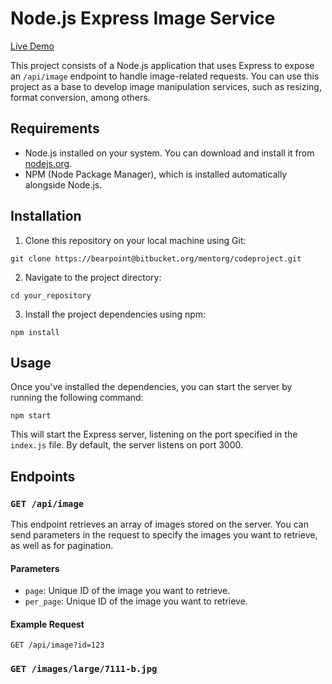 # Node.js Express Image Service

[Live Demo](https://siemens-code-challenge.vercel.app)

This project consists of a Node.js application that uses Express to expose an `/api/image` endpoint to handle image-related requests. You can use this project as a base to develop image manipulation services, such as resizing, format conversion, among others.

## Requirements

-   Node.js installed on your system. You can download and install it from [nodejs.org](https://nodejs.org/).
-   NPM (Node Package Manager), which is installed automatically alongside Node.js.

## Installation

1.  Clone this repository on your local machine using Git:
```
git clone https://bearpoint@bitbucket.org/mentorg/codeproject.git
``` 
2.  Navigate to the project directory:
```
cd your_repository
``` 

3.  Install the project dependencies using npm:
```
npm install
```` 

## Usage

Once you've installed the dependencies, you can start the server by running the following command:
```
npm start
```
This will start the Express server, listening on the port specified in the `index.js` file. By default, the server listens on port 3000.

## Endpoints

### `GET /api/image`

This endpoint retrieves an array of images stored on the server. You can send parameters in the request to specify the images you want to retrieve, as well as  for pagination.

#### Parameters

-   `page`: Unique ID of the image you want to retrieve.
-   `per_page`: Unique ID of the image you want to retrieve.

#### Example Request
```
GET /api/image?id=123
```

### `GET /images/large/7111-b.jpg`